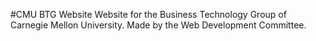 #CMU BTG Website
Website for the Business Technology Group of Carnegie Mellon University.
Made by the Web Development Committee.
